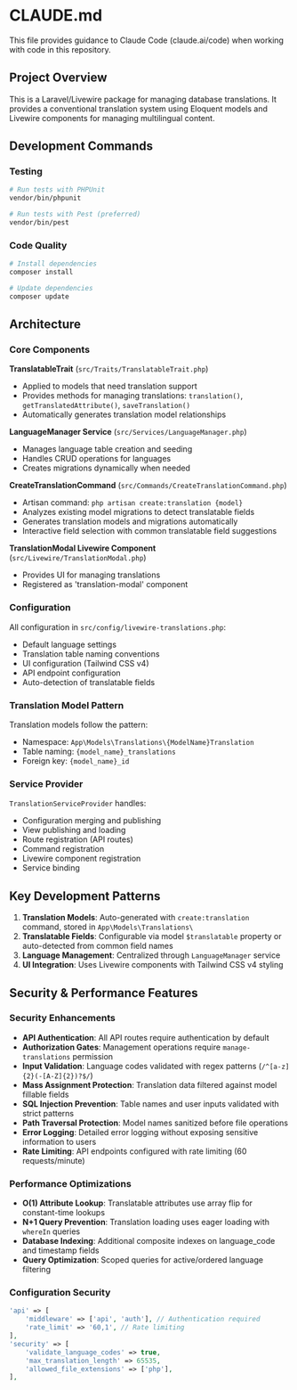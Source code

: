 # CLAUDE.md

This file provides guidance to Claude Code (claude.ai/code) when working with code in this repository.

## Project Overview

This is a Laravel/Livewire package for managing database translations. It provides a conventional translation system using Eloquent models and Livewire components for managing multilingual content.

## Development Commands

### Testing
```bash
# Run tests with PHPUnit
vendor/bin/phpunit

# Run tests with Pest (preferred)
vendor/bin/pest
```

### Code Quality
```bash
# Install dependencies
composer install

# Update dependencies
composer update
```

## Architecture

### Core Components

**TranslatableTrait** (`src/Traits/TranslatableTrait.php`)
- Applied to models that need translation support
- Provides methods for managing translations: `translation()`, `getTranslatedAttribute()`, `saveTranslation()`
- Automatically generates translation model relationships

**LanguageManager Service** (`src/Services/LanguageManager.php`)
- Manages language table creation and seeding
- Handles CRUD operations for languages
- Creates migrations dynamically when needed

**CreateTranslationCommand** (`src/Commands/CreateTranslationCommand.php`)
- Artisan command: `php artisan create:translation {model}`
- Analyzes existing model migrations to detect translatable fields
- Generates translation models and migrations automatically
- Interactive field selection with common translatable field suggestions

**TranslationModal Livewire Component** (`src/Livewire/TranslationModal.php`)
- Provides UI for managing translations
- Registered as 'translation-modal' component

### Configuration

All configuration in `src/config/livewire-translations.php`:
- Default language settings
- Translation table naming conventions
- UI configuration (Tailwind CSS v4)
- API endpoint configuration
- Auto-detection of translatable fields

### Translation Model Pattern

Translation models follow the pattern:
- Namespace: `App\Models\Translations\{ModelName}Translation`
- Table naming: `{model_name}_translations`
- Foreign key: `{model_name}_id`

### Service Provider

`TranslationServiceProvider` handles:
- Configuration merging and publishing
- View publishing and loading
- Route registration (API routes)
- Command registration
- Livewire component registration
- Service binding

## Key Development Patterns

1. **Translation Models**: Auto-generated with `create:translation` command, stored in `App\Models\Translations\`
2. **Translatable Fields**: Configurable via model `$translatable` property or auto-detected from common field names
3. **Language Management**: Centralized through `LanguageManager` service
4. **UI Integration**: Uses Livewire components with Tailwind CSS v4 styling

## Security & Performance Features

### Security Enhancements
- **API Authentication**: All API routes require authentication by default
- **Authorization Gates**: Management operations require `manage-translations` permission
- **Input Validation**: Language codes validated with regex patterns (`/^[a-z]{2}(-[A-Z]{2})?$/`)
- **Mass Assignment Protection**: Translation data filtered against model fillable fields
- **SQL Injection Prevention**: Table names and user inputs validated with strict patterns
- **Path Traversal Protection**: Model names sanitized before file operations
- **Error Logging**: Detailed error logging without exposing sensitive information to users
- **Rate Limiting**: API endpoints configured with rate limiting (60 requests/minute)

### Performance Optimizations
- **O(1) Attribute Lookup**: Translatable attributes use array flip for constant-time lookups
- **N+1 Query Prevention**: Translation loading uses eager loading with `whereIn` queries
- **Database Indexing**: Additional composite indexes on language_code and timestamp fields
- **Query Optimization**: Scoped queries for active/ordered language filtering

### Configuration Security
```php
'api' => [
    'middleware' => ['api', 'auth'], // Authentication required
    'rate_limit' => '60,1', // Rate limiting
],
'security' => [
    'validate_language_codes' => true,
    'max_translation_length' => 65535,
    'allowed_file_extensions' => ['php'],
],
```